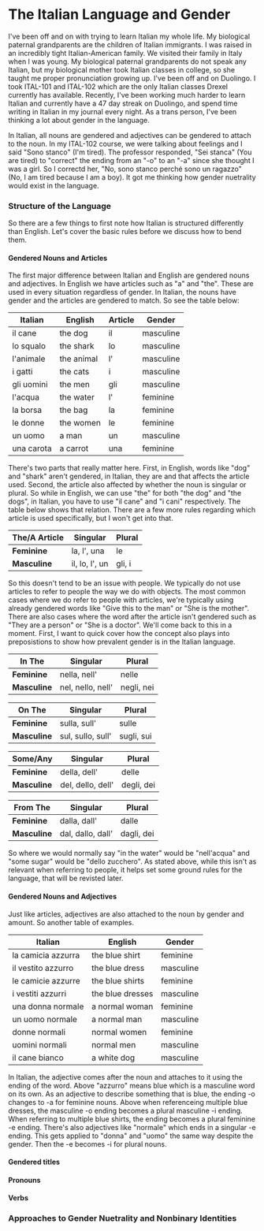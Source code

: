 # The Italian Language and Gender

I've been off and on with trying to learn Italian my whole life. My biological
paternal grandparents are the children of Italian immigrants. I was raised in
an incredibly tight Italian-American family. We visited their family in Italy
when I was young. My biological paternal grandparents do not speak any Italian,
but my biological mother took Italian classes in college, so she taught me
proper pronunciation growing up. I've been off and on Duolingo. I took ITAL-101
and ITAL-102 which are the only Italian classes Drexel currently has available.
Recently, I've been working much harder to learn Italian and currently have a
47 day streak on Duolingo, and spend time writing in Italian in my journal
every night. As a trans person, I've been thinking a lot about gender in the
language.

In Italian, all nouns are gendered and adjectives can be gendered to attach to
the noun. In my ITAL-102 course, we were talking about feelings and I said
"Sono stanco" (I'm tired). The professor responded, "Sei stanca" (You are tired)
to "correct" the ending from an "-o" to an "-a" since she thought I was a girl.
So I correctd her, "No, sono stanco perch&eacute; sono un ragazzo" (No, I am
tired because I am a boy). It got me thinking how gender nuetrality would exist
in the language.

### Structure of the Language

So there are a few things to first note how Italian is structured differently
than English. Let's cover the basic rules before we discuss how to bend them.

#### Gendered Nouns and Articles

The first major difference between Italian and English are gendered nouns and
adjectives. In English we have articles such as "a" and "the". These are used
in every situation regardless of gender. In Italian, the nouns have gender and
the articles are gendered to match. So see the table below:

| Italian    | English    | Article | Gender    |
|------------|------------|---------|-----------|
| il cane    | the dog    | il      | masculine |
| lo squalo  | the shark  | lo      | masculine |
| l'animale  | the animal | l'      | masculine |
| i gatti    | the cats   | i       | masculine |
| gli uomini | the men    | gli     | masculine |
| l'acqua    | the water  | l'      | feminine  |
| la borsa   | the bag    | la      | feminine  |
| le donne   | the women  | le      | feminine  |
| un uomo    | a man      | un      | masculine |
| una carota | a carrot   | una     | feminine  |

There's two parts that really matter here. First, in English, words like "dog"
and "shark" aren't gendered, in Italian, they are and that affects the article
used. Second, the article also affected by whether the noun is singular or
plural. So while in English, we can use "the" for both "the dog" and "the dogs",
in Italian, you have to use "il cane" and "i cani" respectively. The table below
shows that relation. There are a few more rules regarding which article is used
specifically, but I won't get into that.

| The/A Article | Singular        | Plural |
|---------------|-----------------|--------|
| **Feminine**  | la, l', una     | le     |
| **Masculine** | il, lo, l', un  | gli, i |

So this doesn't tend to be an issue with people. We typically do not use
articles to refer to people the way we do with objects. The most common cases
where we do refer to people with articles, we're typically using already
gendered words like "Give this to the man" or "She is the mother". There are
also cases where the word after the article isn't gendered such as "They are a
person" or "She is a doctor". We'll come back to this in a moment. First, I want
to quick cover how the concept also plays into preposistions to show how
prevalent gender is in the Italian language.

| In The        | Singular          | Plural     |
|---------------|-------------------|------------|
| **Feminine**  | nella, nell'      | nelle      |
| **Masculine** | nel, nello, nell' | negli, nei |

| On The        | Singular          | Plural     |
|---------------|-------------------|------------|
| **Feminine**  | sulla, sull'      | sulle      |
| **Masculine** | sul, sullo, sull' | sugli, sui |

| Some/Any      | Singular          | Plural     |
|---------------|-------------------|------------|
| **Feminine**  | della, dell'      | delle      |
| **Masculine** | del, dello, dell' | degli, dei |

| From The      | Singular          | Plural     |
|---------------|-------------------|------------|
| **Feminine**  | dalla, dall'      | dalle      |
| **Masculine** | dal, dallo, dall' | dagli, dei |

So where we would normally say "in the water" would be "nell'acqua" and "some
sugar" would be "dello zucchero". As stated above, while this isn't as relevant
when referring to people, it helps set some ground rules for the language, that
will be revisted later.


#### Gendered Nouns and Adjectives

Just like articles, adjectives are also attached to the noun by gender and
amount. So another table of examples.

| Italian            | English          | Gender    |
|--------------------|------------------|-----------|
| la camicia azzurra | the blue shirt   | feminine  |
| il vestito azzurro | the blue dress   | masculine |
| le camicie azzurre | the blue shirts  | feminine  |
| i vestiti azzurri  | the blue dresses | masculine |
| una donna normale  | a normal woman   | feminine  |
| un uomo normale    | a normal man     | masculine |
| donne normali      | normal women     | feminine  |
| uomini normali     | normal men       | masculine |
| il cane bianco     | a white dog      | masculine |

In Italian, the adjective comes after the noun and attaches to it using the
ending of the word. Above "azzurro" means blue which is a masculine word on its
own. As an adjective to describe something that is blue, the ending -o changes
to -a for feminine nouns. Above when referenceing multiple blue dresses, the
masculine -o ending becomes a plural masculine -i ending. When referring to
multiple blue shirts, the ending becomes a plural feminine -e ending. There's
also adjectives like "normale" which ends in a singular -e ending. This gets
applied to "donna" and "uomo" the same way despite the gender. Then the -e
becomes -i for plural nouns.


#### Gendered titles


#### Pronouns


#### Verbs


### Approaches to Gender Nuetrality and Nonbinary Identities
